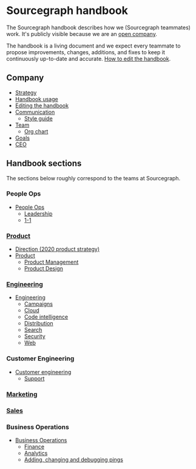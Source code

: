 # Sourcegraph handbook

The Sourcegraph handbook describes how we (Sourcegraph teammates) work. It's publicly visible because we are an [open company](../company/open_source_open_company.md#open-company).

The handbook is a living document and we expect every teammate to propose improvements, changes, additions, and fixes to keep it continuously up-to-date and accurate. [How to edit the handbook](https://about.sourcegraph.com/handbook/editing).

## Company

- [Strategy](../company/strategy.md)
- [Handbook usage](usage.md)
- [Editing the handbook](editing.md)
- [Communication](communication/index.md)
  - [Style guide](communication/style_guide.md)
- [Team](../company/team/index.md)
  - [Org chart](../company/team/org_chart.md)
- [Goals](../company/goals/index.md)
- [CEO](ceo/index.md)

## Handbook sections

The sections below roughly correspond to the teams at Sourcegraph.

### People Ops

- [People Ops](people-ops/index.md)
  - [Leadership](leadership/index.md)
  - [1-1](leadership/1-1.md)

### [Product](product/index.md)

- [Direction (2020 product strategy)](../direction/index.md)
- [Product](product/index.md)
  - [Product Management](product/product_management/index.md)
  - [Product Design](product/design/index.md)

### [Engineering](engineering/index.md)

<!-- When updating the engineering team list below, please also update company/team/org_chart.md. -->

- [Engineering](engineering/index.md)
  - [Campaigns](engineering/campaigns/index.md)
  - [Cloud](engineering/cloud/index.md)
  - [Code intelligence](engineering/code-intelligence/index.md)
  - [Distribution](engineering/distribution/index.md)
  - [Search](engineering/search/index.md)
  - [Security](engineering/security/index.md)
  - [Web](engineering/web/index.md)

### Customer Engineering

- [Customer engineering](ce/index.md)
  - [Support](ce/support.md)

### [Marketing](marketing/index.md)

### [Sales](sales/index.md)

### Business Operations

- [Business Operations](bizops/index.md)
  - [Finance](bizops/index.md#finance-and-reporting)
  - [Analytics](bizops/index.md#analytics)
  - [Adding, changing and debugging pings](engineering/adding_ping_data.md)
